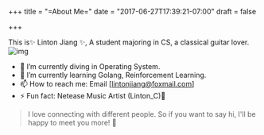 +++
title = "=About Me="
date = "2017-06-27T17:39:21-07:00"
draft = false

+++

This is✨ Linton Jiang ✨, A student majoring in CS, a classical guitar lover.![img](https://linton-pics.oss-cn-beijing.aliyuncs.com/uPic/68747470733a2f2f6d656469612e67697068792e636f6d2f6d656469612f56674344417a634b767352364f4d307557672f67697068792e676966.gif)

- 🔭 I’m currently diving in Operating System.
- 🌱 I’m currently learning Golang, Reinforcement Learning.
- 📫 How to reach me: Email [[lintonjiang@foxmail.com](mailto:lintonjiang@foxmail.com)]
- ⚡ Fun fact: Netease Music Artist (Linton_C)🎵

> I love connecting with different people. So if you want to say hi, I'll be happy to meet you more! 🤗
